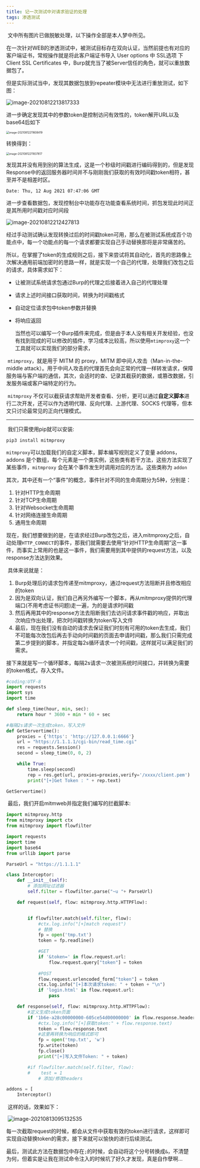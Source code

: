 ```yaml
---
title: 记一次测试中对请求验证的处理
tags: 渗透测试
---
```


​	文中所有图片已做脱敏处理，以下操作全部是本人梦中所见。



​	在一次针对WEB的渗透测试中，被测试目标存在双向认证，当然前提也有对应的客户端证书，常规操作就是将此客户端证书导入 User options 中 SSL选项 下 Client SSL Certificates 中，Burp就充当了被Server信任的角色，就可以重放数据包了。

​	但是实际测试当中，发现其数据包放到repeater模块中无法进行重放测试，如下图：

![image-20210812213817333](https://images-1258433570.cos.ap-beijing.myqcloud.com/images/20210812213818.png)

​	进一步确定发现其中的参数token是控制访问有效性的，token解开URL以及base64后如下

<img src="https://images-1258433570.cos.ap-beijing.myqcloud.com/images/20210813200856.png" alt="image-20210812211608419" style="zoom:50%;" />

转换得到：

<img src="https://images-1258433570.cos.ap-beijing.myqcloud.com/images/20210812211844.png" alt="image-20210812211837617" style="zoom:50%;" />

​	发现其并没有用到别的算法生成，这是一个秒级时间戳进行编码得到的，但是发现Response中的返回服务器时间并不与刚刚我们获取的有效时间戳token相符，甚至并不是相差时区。

```
Date: Thu, 12 Aug 2021 07:47:06 GMT
```

​	进一步查看数据包，发现控制台中功能存在功能查看系统时间，抓包发现此时间正是其所用时间戳对应时间段

![image-20210812212427813](https://images-1258433570.cos.ap-beijing.myqcloud.com/images/20210812212428.png)

​	经过手动测试确认发现转换过后的时间戳token可用，那么在被测试系统成百个功能点中，每一个功能点的每一个请求都要实现自己手动替换那将是非常痛苦的。

​	所以，在掌握了token的生成规则之后，接下来尝试将其自动化，首先的思路像上次解决通用前端加密时的思路一样，就是实现一个自己的代理，处理我们改包之后的请求，具体需求如下：

- 让被测试系统请求包通过Burp的代理之后接着进入自己的代理处理
- 请求上述时间接口获取时间，转换为时间戳格式
- 自动定位请求包中token参数并替换
- 将响应返回



 	当然也可以编写一个Burp插件来完成，但是由于本人没有相关开发经验，也没有找到现成的可以修改的插件，学习成本比较高，所以使用`mtimproxy`这一个工具就可以实现我们的部分需求，

​	`mtimproxy`，就是用于 MITM 的 proxy，MITM 即中间人攻击（Man-in-the-middle attack）。用于中间人攻击的代理首先会向正常的代理一样转发请求，保障服务端与客户端的通信，其次，会适时的查、记录其截获的数据，或篡改数据，引发服务端或客户端特定的行为。

​	`mitmproxy` 不仅可以截获请求帮助开发者查看、分析，更可以通过**自定义脚本**进行二次开发，还可以作为透明代理、反向代理、上游代理、SOCKS 代理等，但本文只讨论最常见的正向代理模式。

-----



​	我们只需使用pip就可以安装:

```
pip3 install mitmproxy
```

​	` mitmproxy `可以加载我们的自定义脚本，脚本编写规则定义了变量 addons，addons 是个数组，每个元素是一个类实例，这些类有若干方法，这些方法实现了某些事件，`mitmproxy` 会在某个事件发生时调用对应的方法。这些类称为 `addon`

​	其次，其中还有一个“事件”的概念，事件针对不同的生命周期分为5种，分别是：

1. 针对HTTP生命周期
2. 针对TCP生命周期
3. 针对Websocket生命周期
4. 针对网络连接生命周期
5. 通用生命周期



​	现在，我们想要做到的是，在请求经过Burp改包之后，进入mitmproxy之后，自动处理`HTTP_CONNECT`的事件，那我们就需要去使用“针对HTTP生命周期”这一事件，而事实上常用的也是这一事件，我们需要用到其中提供的request方法，以及response方法达到效果。

​	具体来说就是：

1. Burp处理后的请求包传递至mitmproxy，通过request方法阻断并且修改相应的token
2. 因为是双向认证，我们自己再另外编写一个脚本，再从mitmproxy提供的代理端口(不用考虑证书问题)走一遍，为的是请求时间戳
3. 然后再用其中的response方法去阻断我们去访问请求事件戳的响应，并取出次响应作出处理，把次时间戳转换为token写入文件
4. 最后，现在我们没有自动的请求去保证我们时刻有可用的token去生成，我们不可能每次改包后再去手动向时间戳的页面去申请时间戳，那么我们只需完成第二步提到的脚本，并指定每2s循环请求一个时间戳，这样就可以满足我们的需求。



​	接下来就是写一个循环脚本，每隔2s请求一次被测系统时间接口，并转换为需要的token格式，存入文件。

```python
#coding:UTF-8
import requests
import sys
import time

def sleep_time(hour, min, sec):
    return hour * 3600 + min * 60 + sec

#每隔2s请求一次生成token，写入文件
def GetServertime():
	proxies = {'https': 'http://127.0.0.1:6666'}
	url = "https://1.1.1.1/cgi-bin/read_time.cgi"
	res = requests.Session()
	second = sleep_time(0, 0, 2)

	while True:
		time.sleep(second)
		rep = res.get(url, proxies=proxies,verify='/xxxx/client.pem')
		print("[+]Get Token : " + rep.text)

GetServertime()
```

​	最后，我们开启mitmweb并指定我们编写的拦截脚本:

```python
import mitmproxy.http
from mitmproxy import ctx
from mitmproxy import flowfilter

import requests
import time
import base64
from urllib import parse

ParseUrl = "https://1.1.1.1"

class Interceptor:
    def __init__(self):
        # 添加网址过滤器
        self.filter = flowfilter.parse("~u "+ ParseUrl)

    def request(self, flow: mitmproxy.http.HTTPFlow):


        if flowfilter.match(self.filter, flow):  
            #ctx.log.info("[+]match request")
            # 替换
            fp = open('tmp.txt')
            token = fp.readline()

            #GET
            if '&token=' in flow.request.url:
                flow.request.query["token"] = token
            
            #POST
            flow.request.urlencoded_form["token"] = token
            ctx.log.info("[+]本次请求token: " + token + "\n")
            if 'login.html' in flow.request.url:
                pass

    def response(self, flow: mitmproxy.http.HTTPFlow):
        #定义生成token页面
        if '1b6e-a28c00000000-605ce54d00000000' in flow.response.headers['ETag']:
            #ctx.log.info("[+]获取token:" + flow.response.text)
            token = flow.response.text
            #这里再转换为响应的格式即可
            fp = open('tmp.txt', 'w')
            fp.write(token)
            fp.close()
            print("[+]写入文件Token: " + token)

        #if flowfilter.match(self.filter, flow):  
        #    test = 1
            # 添加/修改headers

addons = [
    Interceptor()

```

​	这样的话，效果如下：

​	![image-20210813095132535](https://images-1258433570.cos.ap-beijing.myqcloud.com/images/20210813095133.png)

​	每一次截取request的时候，都会从文件中获取有效的token进行请求，这样即可实现自动替换token的需求，接下来就可以愉快的进行后续测试。



​	最后，测试此方法在数据包中存在`;`的时候，会自动将这个分号转换成`&`，不清楚为何，但着实是让我在测试命令注入的时候坑了好久才发现，真是自作孽啊...